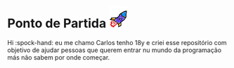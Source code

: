 <h1 align="left">Ponto de Partida <img src="imgs/image%20(1).png" width="40px"></h1>

Hi :spock-hand: eu me chamo Carlos tenho 18y e criei esse repositório com objetivo de ajudar pessoas que querem entrar nu mundo da programação más não sabem por onde começar.

